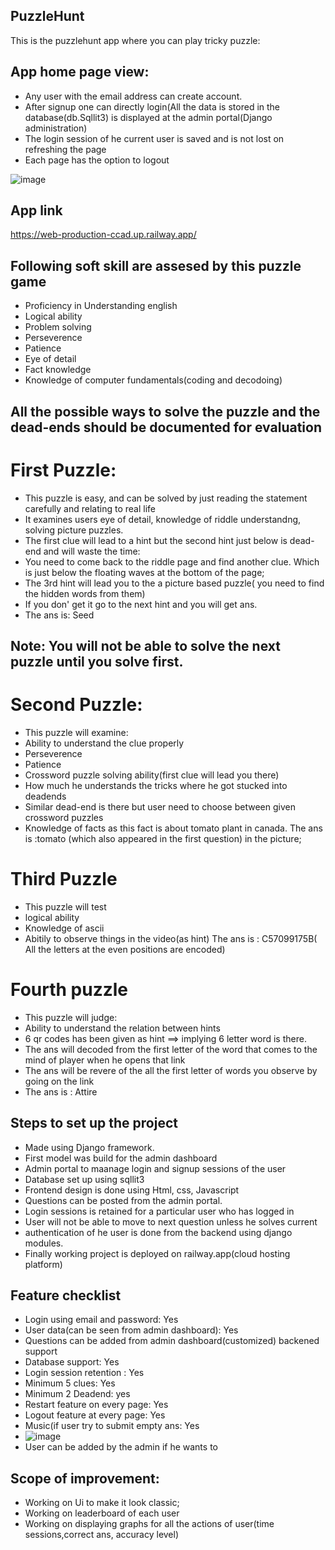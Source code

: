 ## PuzzleHunt 
This is the puzzlehunt app where you can play tricky puzzle:


## App home page view:
- Any user with the email address can create account.
- After signup one can directly login(All the data is stored in the database(db.Sqllit3) is displayed at the admin portal(Django administration)
- The login session of he current user is saved and is not lost on refreshing the page
- Each page has the option to logout


![image](https://user-images.githubusercontent.com/79595858/236601976-d75dfab8-a999-4af7-9114-94dd79b68892.png)

## App link
https://web-production-ccad.up.railway.app/

## Following soft skill are assesed by this puzzle game
- Proficiency in Understanding english
- Logical ability
- Problem solving 
- Perseverence
- Patience
- Eye of detail
- Fact knowledge
- Knowledge of computer fundamentals(coding and decodoing)

## All the possible ways to solve the puzzle and the dead-ends should be documented for evaluation

# First Puzzle:
- This puzzle is easy, and can be solved by just reading the statement carefully and relating to real life
- It examines users eye of detail, knowledge of riddle understandng, solving picture puzzles.
 - The first clue will lead to a hint but the second hint just below is dead-end and will waste the time:
 - You need to come back to the riddle page and find another clue. Which is just below the floating waves at the bottom of the page;
 - The 3rd hint will lead you to the a picture based puzzle( you need to find the hidden words from them)
 - If you don' get it go to the next hint and you will get ans.
 - The ans is: Seed
 
 ## Note: You will not be able to solve the next puzzle until you solve first.
 
 # Second Puzzle:
 - This puzzle will examine:
  - Ability to understand the clue properly
  - Perseverence
  - Patience
  - Crossword puzzle solving ability(first clue will lead you there)
  - How much he understands the tricks where he got stucked into deadends
  - Similar dead-end is there but user need to choose between given crossword puzzles
  - Knowledge of facts as this fact is about tomato plant in canada.
  The ans is :tomato (which also appeared in the first question) in the picture;
  
  # Third Puzzle
 - This puzzle will test
  - logical ability
  - Knowledge of ascii
  - Abitily to observe things in the video(as hint)
  The ans is : C57099175B( All the letters at the even positions are encoded)
  
  # Fourth puzzle
  - This puzzle will judge:
   - Ability to understand the relation between hints
   - 6 qr codes has been given as hint ==> implying 6 letter word is there.
   - The ans will decoded from the first letter of the word that comes to the mind of player when he opens that link
   - The ans will be revere of the all the first letter of words you observe by going on the link
   - The ans is : Attire
  
 
## Steps to set up the project
- Made using Django framework.
- First model was build for the admin dashboard
- Admin portal to maanage login and signup sessions of the user
- Database set up using sqllit3
- Frontend design is done using Html, css, Javascript
- Questions can be posted from the admin portal.
- Login sessions is retained for a particular user who has logged in
- User will not be able to move to next question unless he solves current
- authentication of he user is done from the backend using django modules.
- Finally working project is deployed on railway.app(cloud hosting platform)

## Feature checklist
- Login using email and password: Yes
- User data(can be seen from admin dashboard): Yes
- Questions can be added from admin dashboard(customized) backened support
- Database support: Yes
- Login session retention : Yes
- Minimum 5 clues: Yes
- Minimum 2 Deadend: yes
- Restart feature on every page: Yes
- Logout feature at every page: Yes
- Music(if user try to submit empty ans: Yes
- ![image](https://user-images.githubusercontent.com/79595858/235852083-040c9e9e-e378-412d-99e9-e6234d725719.png)
- User can be added by the admin if he wants to
## Scope of improvement:
- Working on Ui to make it look classic;
- Working on leaderboard of each user
- Working on displaying graphs for all the actions of user(time sessions,correct ans, accuracy level)
